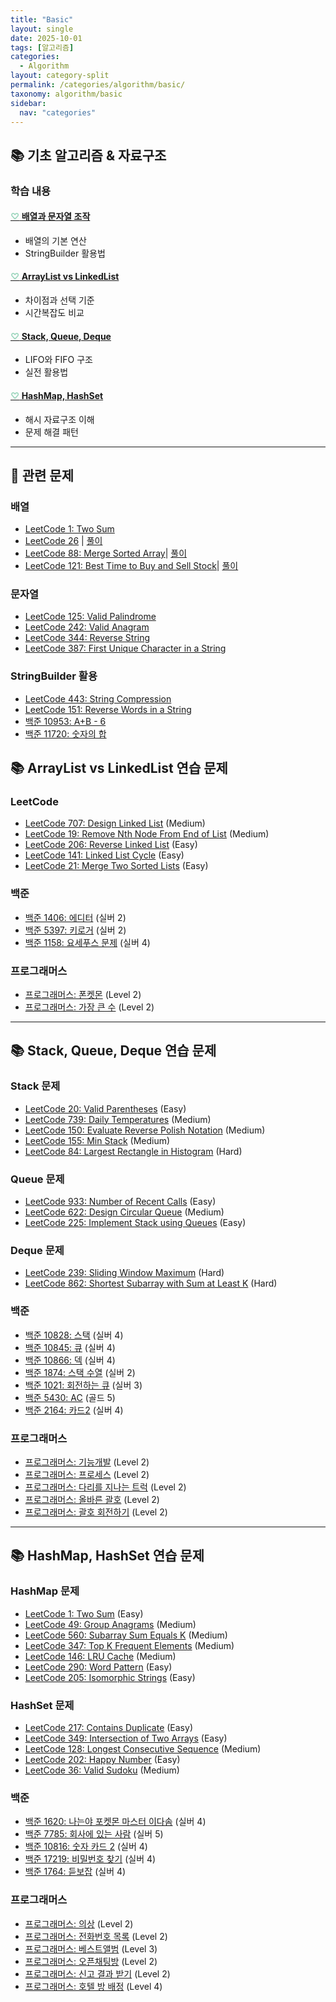 ```yaml
---
title: "Basic"
layout: single
date: 2025-10-01
tags: [알고리즘]
categories: 
  - Algorithm
layout: category-split
permalink: /categories/algorithm/basic/
taxonomy: algorithm/basic
sidebar:
  nav: "categories"
---
```



## 📚 기초 알고리즘 & 자료구조

### 학습 내용

#### <a href="#" data-content="/assets/contents/algorithm/array-string.md"><span style="color: #9bd6bd;">♡</span> 배열과 문자열 조작</a>
- 배열의 기본 연산
- StringBuilder 활용법

#### <a href="#" data-content="/assets/contents/algorithm/arraylist-vs-linkedlist.md"><span style="color: #9bd6bd;">♡</span> ArrayList vs LinkedList</a>
- 차이점과 선택 기준
- 시간복잡도 비교

#### <a href="#" data-content="/assets/contents/algorithm/stack-queue_deque.md"><span style="color: #9bd6bd;">♡</span> Stack, Queue, Deque</a>
- LIFO와 FIFO 구조
- 실전 활용법

#### <a href="#" data-content="/assets/contents/algorithm/hashmap-hashset.md"><span style="color: #9bd6bd;">♡</span> HashMap, HashSet</a>
- 해시 자료구조 이해
- 문제 해결 패턴

---

## 📝 관련 문제

### 배열
- <a href="https://leetcode.com/problems/two-sum/" target="_blank">LeetCode 1: Two Sum</a>
- <a href="https://leetcode.com/problems/remove-duplicates-from-sorted-array/" target="_blank">LeetCode 26</a> | <a href="#" data-content="/assets/contents/algorithm/leetcode-26.md">풀이</a>
- <a href="https://leetcode.com/problems/merge-sorted-array/" target="_blank">LeetCode 88: Merge Sorted Array</a>| <a href="#" data-content="/assets/contents/algorithm/leetcode-88.md">풀이</a>
- <a href="https://leetcode.com/problems/best-time-to-buy-and-sell-stock/" target="_blank">LeetCode 121: Best Time to Buy and Sell Stock</a>| <a href="#" data-content="/assets/contents/algorithm/leetcode-121.md">풀이</a>

### 문자열
- <a href="https://leetcode.com/problems/valid-palindrome/" target="_blank">LeetCode 125: Valid Palindrome</a>
- <a href="https://leetcode.com/problems/valid-anagram/" target="_blank">LeetCode 242: Valid Anagram</a>
- <a href="https://leetcode.com/problems/reverse-string/" target="_blank">LeetCode 344: Reverse String</a>
- <a href="https://leetcode.com/problems/first-unique-character-in-a-string/" target="_blank">LeetCode 387: First Unique Character in a String</a>

### StringBuilder 활용
- <a href="https://leetcode.com/problems/string-compression/" target="_blank">LeetCode 443: String Compression</a>
- <a href="https://leetcode.com/problems/reverse-words-in-a-string/" target="_blank">LeetCode 151: Reverse Words in a String</a>
- <a href="https://www.acmicpc.net/problem/10953" target="_blank">백준 10953: A+B - 6</a>
- <a href="https://www.acmicpc.net/problem/11720" target="_blank">백준 11720: 숫자의 합</a>

## 📚 ArrayList vs LinkedList 연습 문제

### LeetCode
- <a href="https://leetcode.com/problems/design-linked-list/" target="_blank">LeetCode 707: Design Linked List</a> (Medium)
- <a href="https://leetcode.com/problems/remove-nth-node-from-end-of-list/" target="_blank">LeetCode 19: Remove Nth Node From End of List</a> (Medium)
- <a href="https://leetcode.com/problems/reverse-linked-list/" target="_blank">LeetCode 206: Reverse Linked List</a> (Easy)
- <a href="https://leetcode.com/problems/linked-list-cycle/" target="_blank">LeetCode 141: Linked List Cycle</a> (Easy)
- <a href="https://leetcode.com/problems/merge-two-sorted-lists/" target="_blank">LeetCode 21: Merge Two Sorted Lists</a> (Easy)

### 백준
- <a href="https://www.acmicpc.net/problem/1406" target="_blank">백준 1406: 에디터</a> (실버 2)
- <a href="https://www.acmicpc.net/problem/5397" target="_blank">백준 5397: 키로거</a> (실버 2)
- <a href="https://www.acmicpc.net/problem/1158" target="_blank">백준 1158: 요세푸스 문제</a> (실버 4)

### 프로그래머스
- <a href="https://school.programmers.co.kr/learn/courses/30/lessons/1845" target="_blank">프로그래머스: 폰켓몬</a> (Level 2)
- <a href="https://school.programmers.co.kr/learn/courses/30/lessons/42746" target="_blank">프로그래머스: 가장 큰 수</a> (Level 2)

---

## 📚 Stack, Queue, Deque 연습 문제

### Stack 문제
- <a href="https://leetcode.com/problems/valid-parentheses/" target="_blank">LeetCode 20: Valid Parentheses</a> (Easy)
- <a href="https://leetcode.com/problems/daily-temperatures/" target="_blank">LeetCode 739: Daily Temperatures</a> (Medium)
- <a href="https://leetcode.com/problems/evaluate-reverse-polish-notation/" target="_blank">LeetCode 150: Evaluate Reverse Polish Notation</a> (Medium)
- <a href="https://leetcode.com/problems/min-stack/" target="_blank">LeetCode 155: Min Stack</a> (Medium)
- <a href="https://leetcode.com/problems/largest-rectangle-in-histogram/" target="_blank">LeetCode 84: Largest Rectangle in Histogram</a> (Hard)

### Queue 문제
- <a href="https://leetcode.com/problems/number-of-recent-calls/" target="_blank">LeetCode 933: Number of Recent Calls</a> (Easy)
- <a href="https://leetcode.com/problems/design-circular-queue/" target="_blank">LeetCode 622: Design Circular Queue</a> (Medium)
- <a href="https://leetcode.com/problems/implement-stack-using-queues/" target="_blank">LeetCode 225: Implement Stack using Queues</a> (Easy)

### Deque 문제
- <a href="https://leetcode.com/problems/sliding-window-maximum/" target="_blank">LeetCode 239: Sliding Window Maximum</a> (Hard)
- <a href="https://leetcode.com/problems/shortest-subarray-with-sum-at-least-k/" target="_blank">LeetCode 862: Shortest Subarray with Sum at Least K</a> (Hard)

### 백준
- <a href="https://www.acmicpc.net/problem/10828" target="_blank">백준 10828: 스택</a> (실버 4)
- <a href="https://www.acmicpc.net/problem/10845" target="_blank">백준 10845: 큐</a> (실버 4)
- <a href="https://www.acmicpc.net/problem/10866" target="_blank">백준 10866: 덱</a> (실버 4)
- <a href="https://www.acmicpc.net/problem/1874" target="_blank">백준 1874: 스택 수열</a> (실버 2)
- <a href="https://www.acmicpc.net/problem/1021" target="_blank">백준 1021: 회전하는 큐</a> (실버 3)
- <a href="https://www.acmicpc.net/problem/5430" target="_blank">백준 5430: AC</a> (골드 5)
- <a href="https://www.acmicpc.net/problem/2164" target="_blank">백준 2164: 카드2</a> (실버 4)

### 프로그래머스
- <a href="https://school.programmers.co.kr/learn/courses/30/lessons/42586" target="_blank">프로그래머스: 기능개발</a> (Level 2)
- <a href="https://school.programmers.co.kr/learn/courses/30/lessons/42587" target="_blank">프로그래머스: 프로세스</a> (Level 2)
- <a href="https://school.programmers.co.kr/learn/courses/30/lessons/42583" target="_blank">프로그래머스: 다리를 지나는 트럭</a> (Level 2)
- <a href="https://school.programmers.co.kr/learn/courses/30/lessons/12909" target="_blank">프로그래머스: 올바른 괄호</a> (Level 2)
- <a href="https://school.programmers.co.kr/learn/courses/30/lessons/76502" target="_blank">프로그래머스: 괄호 회전하기</a> (Level 2)

---

## 📚 HashMap, HashSet 연습 문제

### HashMap 문제
- <a href="https://leetcode.com/problems/two-sum/" target="_blank">LeetCode 1: Two Sum</a> (Easy)
- <a href="https://leetcode.com/problems/group-anagrams/" target="_blank">LeetCode 49: Group Anagrams</a> (Medium)
- <a href="https://leetcode.com/problems/subarray-sum-equals-k/" target="_blank">LeetCode 560: Subarray Sum Equals K</a> (Medium)
- <a href="https://leetcode.com/problems/top-k-frequent-elements/" target="_blank">LeetCode 347: Top K Frequent Elements</a> (Medium)
- <a href="https://leetcode.com/problems/lru-cache/" target="_blank">LeetCode 146: LRU Cache</a> (Medium)
- <a href="https://leetcode.com/problems/word-pattern/" target="_blank">LeetCode 290: Word Pattern</a> (Easy)
- <a href="https://leetcode.com/problems/isomorphic-strings/" target="_blank">LeetCode 205: Isomorphic Strings</a> (Easy)

### HashSet 문제
- <a href="https://leetcode.com/problems/contains-duplicate/" target="_blank">LeetCode 217: Contains Duplicate</a> (Easy)
- <a href="https://leetcode.com/problems/intersection-of-two-arrays/" target="_blank">LeetCode 349: Intersection of Two Arrays</a> (Easy)
- <a href="https://leetcode.com/problems/longest-consecutive-sequence/" target="_blank">LeetCode 128: Longest Consecutive Sequence</a> (Medium)
- <a href="https://leetcode.com/problems/happy-number/" target="_blank">LeetCode 202: Happy Number</a> (Easy)
- <a href="https://leetcode.com/problems/valid-sudoku/" target="_blank">LeetCode 36: Valid Sudoku</a> (Medium)

### 백준
- <a href="https://www.acmicpc.net/problem/1620" target="_blank">백준 1620: 나는야 포켓몬 마스터 이다솜</a> (실버 4)
- <a href="https://www.acmicpc.net/problem/7785" target="_blank">백준 7785: 회사에 있는 사람</a> (실버 5)
- <a href="https://www.acmicpc.net/problem/10816" target="_blank">백준 10816: 숫자 카드 2</a> (실버 4)
- <a href="https://www.acmicpc.net/problem/17219" target="_blank">백준 17219: 비밀번호 찾기</a> (실버 4)
- <a href="https://www.acmicpc.net/problem/1764" target="_blank">백준 1764: 듣보잡</a> (실버 4)

### 프로그래머스
- <a href="https://school.programmers.co.kr/learn/courses/30/lessons/42578" target="_blank">프로그래머스: 의상</a> (Level 2)
- <a href="https://school.programmers.co.kr/learn/courses/30/lessons/42577" target="_blank">프로그래머스: 전화번호 목록</a> (Level 2)
- <a href="https://school.programmers.co.kr/learn/courses/30/lessons/42579" target="_blank">프로그래머스: 베스트앨범</a> (Level 3)
- <a href="https://school.programmers.co.kr/learn/courses/30/lessons/42888" target="_blank">프로그래머스: 오픈채팅방</a> (Level 2)
- <a href="https://school.programmers.co.kr/learn/courses/30/lessons/92334" target="_blank">프로그래머스: 신고 결과 받기</a> (Level 2)
- <a href="https://school.programmers.co.kr/learn/courses/30/lessons/64063" target="_blank">프로그래머스: 호텔 방 배정</a> (Level 4)